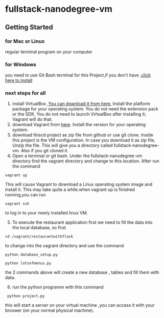 # fullstack-nanodegree-vm

## Getting Started

### for Mac or Linux 
regular terminal program on your computer
### for Windows
you need to use Git Bash terminal for this Project,if you don't have ,[click here to install](https://git-scm.com/downloads)
### next steps for all
1. install VirtualBox ,[You can download it from here.](https://www.virtualbox.org/wiki/Download_Old_Builds_5_1) Install the platform package for your operating system. You do not need the extension pack or the SDK. You do not need to launch VirtualBox after installing it; Vagrant will do that.
2. download Vagrant from [here](https://www.vagrantup.com/downloads.html). Install the version for your operating system.
3. download thiscd  project as zip file from github or use git clone. Inside this project is the VM configuration. In case you download it as zip file, Unzip the file. This will give you a directory called fullstack-nanodegree-vm. Also if you git cloned it. 
4. Open a terminal or git bash. Under the fullstack-nanodegree-vm directory find the vagrant directory and change to this location. After run the command
```
vagrant up
```
This will cause Vagrant to download a Linux operating system image and install it. This may take quite a while.when vagrant up is finished running,you can run 
```
vagrant ssh
```
to log in to your newly installed linux VM.

5. To execute the restaurant application first we need to fill the data into the local database, so first
```
cd /vagrant/restaurantwithflask
```
to change into the vagrant directory and use the command 
```
python database_setup.py
```
```
python lotsofmenus.py
```
the 2 commands above will create a new database , tables and fill them with data.

6. run the python programm with this command
```
 python project.py
```
this will start a server on your virtual machine ,you can access it with your broswer (on your normal physical machine).
